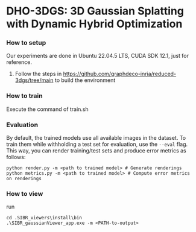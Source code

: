 # DHO-3DGS: 3D Gaussian Splatting with Dynamic Hybrid Optimization

### How to setup 

Our experiments are done in Ubuntu 22.04.5 LTS, CUDA SDK 12.1, just for reference.

1. Follow the steps in https://github.com/graphdeco-inria/reduced-3dgs/tree/main to build the environment

### How to train

Execute the command of train.sh

### Evaluation
By default, the trained models use all available images in the dataset. To train them while withholding a test set for evaluation, use the ```--eval``` flag. This way, you can render training/test sets and produce error metrics as follows:

```
python render.py -m <path to trained model> # Generate renderings
python metrics.py -m <path to trained model> # Compute error metrics on renderings
```
### How to view

run

```
cd .SIBR_viewers\install\bin
.\SIBR_gaussianViewer_app.exe -m <PATH-to-output>
```
